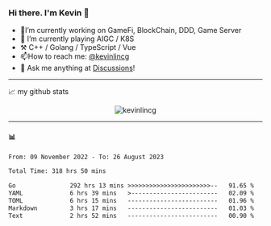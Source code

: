 ### Hi there. I'm Kevin 👋

- 🔭I’m currently working on GameFi, BlockChain, DDD, Game Server
- 🌱 I’m currently playing AIGC / K8S
-   :hammer_and_pick: C++ / Golang / TypeScript / Vue
- 📫How to reach me: [@kevinlincg](https://twitter.com/kevinlincg) 
-   :thought_balloon: Ask me anything at [Discussions](https://github.com/kevinlincg/kevinlincg/discussions/new)!

---

📈 my github stats

<p align="center"> <img src="https://github-readme-stats-ouuan.vercel.app/api?username=kevinlincg&theme=dark&show_icons=true&count_private=true" alt="kevinlincg" />

---

#### :bar_chart: 

<!--START_SECTION:waka-->

```txt
From: 09 November 2022 - To: 26 August 2023

Total Time: 318 hrs 50 mins

Go               292 hrs 13 mins >>>>>>>>>>>>>>>>>>>>>>>--   91.65 %
YAML             6 hrs 39 mins   >------------------------   02.09 %
TOML             6 hrs 15 mins   -------------------------   01.96 %
Markdown         3 hrs 17 mins   -------------------------   01.03 %
Text             2 hrs 52 mins   -------------------------   00.90 %
```

<!--END_SECTION:waka-->
